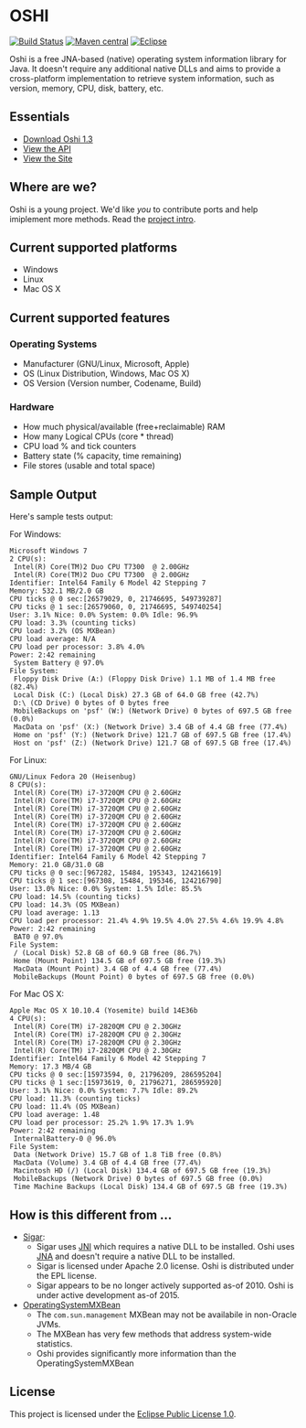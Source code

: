 OSHI
====
[![Build Status](https://travis-ci.org/dblock/oshi.svg)](https://travis-ci.org/dblock/oshi)
[![Maven central](https://maven-badges.herokuapp.com/maven-central/com.github.dblock/oshi-core/badge.svg)](https://maven-badges.herokuapp.com/maven-central/com.github.dblock/oshi-core)
[![Eclipse](http://img.shields.io/badge/license-Eclipse-blue.svg)](https://www.eclipse.org/legal/epl-v10.html)

Oshi is a free JNA-based (native) operating system information library for Java. It doesn't require any additional native DLLs and aims to provide a cross-platform implementation to retrieve system information, such as version, memory, CPU, disk, battery, etc.

Essentials
----------
* [Download Oshi 1.3](http://search.maven.org/#artifactdetails|com.github.dblock|oshi-core|1.3|jar)
* [View the API](http://dblock.github.io/oshi/apidocs/)
* [View the Site](http://dblock.github.io/oshi/)

Where are we?
-------------
Oshi is a young project. We'd like *you* to contribute ports and help imiplement more methods. Read the [project intro](http://code.dblock.org/introducing-oshi-operating-system-and-hardware-information-java).

Current supported platforms
---------------------------
- Windows
- Linux
- Mac OS X

Current supported features
--------------------------

### Operating Systems ###
* Manufacturer (GNU/Linux, Microsoft, Apple)
* OS (Linux Distribution, Windows, Mac OS X)
* OS Version (Version number, Codename, Build)

### Hardware ###
* How much physical/available (free+reclaimable) RAM
* How many Logical CPUs (core * thread)
* CPU load % and tick counters
* Battery state (% capacity, time remaining)
* File stores (usable and total space)

Sample Output
-------------
Here's sample tests output:

For Windows:

```
Microsoft Windows 7
2 CPU(s):
 Intel(R) Core(TM)2 Duo CPU T7300  @ 2.00GHz
 Intel(R) Core(TM)2 Duo CPU T7300  @ 2.00GHz
Identifier: Intel64 Family 6 Model 42 Stepping 7
Memory: 532.1 MB/2.0 GB
CPU ticks @ 0 sec:[26579029, 0, 21746695, 549739287]
CPU ticks @ 1 sec:[26579060, 0, 21746695, 549740254]
User: 3.1% Nice: 0.0% System: 0.0% Idle: 96.9%
CPU load: 3.3% (counting ticks)
CPU load: 3.2% (OS MXBean)
CPU load average: N/A
CPU load per processor: 3.8% 4.0%
Power: 2:42 remaining
 System Battery @ 97.0%
File System:
 Floppy Disk Drive (A:) (Floppy Disk Drive) 1.1 MB of 1.4 MB free (82.4%)
 Local Disk (C:) (Local Disk) 27.3 GB of 64.0 GB free (42.7%)
 D:\ (CD Drive) 0 bytes of 0 bytes free 
 MobileBackups on 'psf' (W:) (Network Drive) 0 bytes of 697.5 GB free (0.0%)
 MacData on 'psf' (X:) (Network Drive) 3.4 GB of 4.4 GB free (77.4%)
 Home on 'psf' (Y:) (Network Drive) 121.7 GB of 697.5 GB free (17.4%)
 Host on 'psf' (Z:) (Network Drive) 121.7 GB of 697.5 GB free (17.4%)
```

For Linux:

```
GNU/Linux Fedora 20 (Heisenbug)
8 CPU(s):
 Intel(R) Core(TM) i7-3720QM CPU @ 2.60GHz
 Intel(R) Core(TM) i7-3720QM CPU @ 2.60GHz
 Intel(R) Core(TM) i7-3720QM CPU @ 2.60GHz
 Intel(R) Core(TM) i7-3720QM CPU @ 2.60GHz
 Intel(R) Core(TM) i7-3720QM CPU @ 2.60GHz
 Intel(R) Core(TM) i7-3720QM CPU @ 2.60GHz
 Intel(R) Core(TM) i7-3720QM CPU @ 2.60GHz
 Intel(R) Core(TM) i7-3720QM CPU @ 2.60GHz
Identifier: Intel64 Family 6 Model 42 Stepping 7
Memory: 21.0 GB/31.0 GB
CPU ticks @ 0 sec:[967282, 15484, 195343, 124216619]
CPU ticks @ 1 sec:[967308, 15484, 195346, 124216790]
User: 13.0% Nice: 0.0% System: 1.5% Idle: 85.5%
CPU load: 14.5% (counting ticks)
CPU load: 14.3% (OS MXBean)
CPU load average: 1.13
CPU load per processor: 21.4% 4.9% 19.5% 4.0% 27.5% 4.6% 19.9% 4.8%
Power: 2:42 remaining
 BAT0 @ 97.0%
File System:
 / (Local Disk) 52.8 GB of 60.9 GB free (86.7%)
 Home (Mount Point) 134.5 GB of 697.5 GB free (19.3%)
 MacData (Mount Point) 3.4 GB of 4.4 GB free (77.4%)
 MobileBackups (Mount Point) 0 bytes of 697.5 GB free (0.0%)
```

For Mac OS X:

```
Apple Mac OS X 10.10.4 (Yosemite) build 14E36b
4 CPU(s):
 Intel(R) Core(TM) i7-2820QM CPU @ 2.30GHz
 Intel(R) Core(TM) i7-2820QM CPU @ 2.30GHz
 Intel(R) Core(TM) i7-2820QM CPU @ 2.30GHz
 Intel(R) Core(TM) i7-2820QM CPU @ 2.30GHz
Identifier: Intel64 Family 6 Model 42 Stepping 7
Memory: 17.3 MB/4 GB
CPU ticks @ 0 sec:[15973594, 0, 21796209, 286595204]
CPU ticks @ 1 sec:[15973619, 0, 21796271, 286595920]
User: 3.1% Nice: 0.0% System: 7.7% Idle: 89.2%
CPU load: 11.3% (counting ticks)
CPU load: 11.4% (OS MXBean)
CPU load average: 1.48
CPU load per processor: 25.2% 1.9% 17.3% 1.9% 
Power: 2:42 remaining
 InternalBattery-0 @ 96.0%
File System:
 Data (Network Drive) 15.7 GB of 1.8 TiB free (0.8%)
 MacData (Volume) 3.4 GB of 4.4 GB free (77.4%)
 Macintosh HD (/) (Local Disk) 134.4 GB of 697.5 GB free (19.3%)
 MobileBackups (Network Drive) 0 bytes of 697.5 GB free (0.0%)
 Time Machine Backups (Local Disk) 134.4 GB of 697.5 GB free (19.3%)
```

How is this different from ...
------------------------------

* [Sigar](http://sigar.hyperic.com): 
	* Sigar uses [JNI](http://docs.oracle.com/javase/8/docs/technotes/guides/jni/index.html) which requires a native DLL to be installed. Oshi uses [JNA](https://github.com/twall/jna) and doesn't require a native DLL to be installed. 
	* Sigar is licensed under Apache 2.0 license. Oshi is distributed under the EPL license.
	* Sigar appears to be no longer actively supported as-of 2010. Oshi is under active development as-of 2015.
* [OperatingSystemMXBean](http://docs.oracle.com/javase/7/docs/jre/api/management/extension/com/sun/management/OperatingSystemMXBean.html)
	* The `com.sun.management` MXBean may not be availabile in non-Oracle JVMs.
	* The MXBean has very few methods that address system-wide statistics.
	* Oshi provides significantly more information than the OperatingSystemMXBean

License
-------
This project is licensed under the [Eclipse Public License 1.0](LICENSE_EPL).

